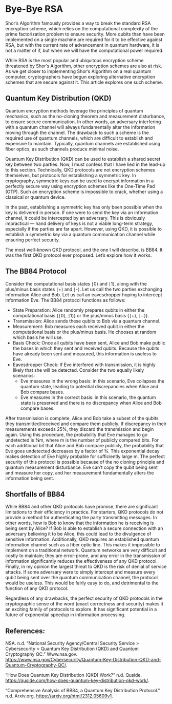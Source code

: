 # Bye-Bye RSA
Shor’s Algorithm famously provides a way to break the standard RSA encryption scheme, which relies on the computational complexity of the prime factorization problem to ensure security. More qubits than have been implemented on a single machine are required for it to be effective against RSA, but with the current rate of advancement in quantum hardware, it is not a matter of if, but when we will have the computational power required.

While RSA is the most popular and ubiquitous encryption scheme threatened by Shor’s Algorithm, other encryption schemes are also at risk. As we get closer to implementing Shor’s Algorithm on a real quantum computer, cryptographers have begun exploring alternative encryption schemes that are secure against it. This article explores one such scheme.

## Quantum Key Distribution (QKD)
Quantum encryption methods leverage the principles of quantum mechanics, such as the no-cloning theorem and measurement disturbance, to ensure secure communication. In other words, an adversary interfering with a quantum channel will always fundamentally alter the information moving through the channel. The drawback to such a scheme is the required use of quantum channels, which are difficult to establish and expensive to maintain. Typically, quantum channels are established using fiber optics, as such channels produce minimal noise.

Quantum Key Distribution (QKD) can be used to establish a shared secret key between two parties. Now, I must confess that I have lied in the lead-up to this section. Technically, QKD protocols are not encryption schemes themselves, but protocols for establishing a symmetric key. In cryptography, symmetric keys can be used to encrypt information in a perfectly secure way using encryption schemes like the One-Time Pad (OTP). Such an encryption scheme is impossible to crack, whether using a classical or quantum device.

In the past, establishing a symmetric key has only been possible when the key is delivered in person. If one were to send the key via an information channel, it could be intercepted by an adversary. This is obviously impractical — hand delivery of keys is not a viable long-term strategy, especially if the parties are far apart. However, using QKD, it is possible to establish a symmetric key via a quantum communication channel while ensuring perfect security.

The most well-known QKD protocol, and the one I will describe, is BB84. It was the first QKD protocol ever proposed. Let’s explore how it works.

## The BB84 Protocol
Consider the computational basis states ∣0⟩ and ∣1⟩, along with the plus/minus basis states ∣+⟩ and ∣-⟩. Let us call the two parties exchanging information Alice and Bob. Let us call an eavesdropper hoping to intercept information Eve. The BB84 protocol functions as follows:
- State Preparation: Alice randomly prepares qubits in either the computational basis {∣0⟩, ∣1⟩} or the plus/minus basis {∣+⟩, ∣−⟩}.
- Transmission: Alice sends these qubits to Bob via a quantum channel.
- Measurement: Bob measures each received qubit in either the computational basis or the plus/minus basis. He chooses at random which basis he will use.
- Basis Check: Once all qubits have been sent, Alice and Bob make public the bases in which they sent and received qubits. Because the qubits have already been sent and measured, this information is useless to Eve.
- Eavesdropper Check: If Eve interfered with transmission, it is highly likely that she will be detected. Consider the two equally likely scenarios:
  - Eve measures in the wrong basis: in this scenario, Eve collapses the quantum state, leading to potential discrepancies when Alice and Bob compare bases.
  - Eve measures in the correct basis: in this scenario, the quantum state is preserved and there is no discrepancy when Alice and Bob compare bases.

After transmission is complete, Alice and Bob take a subset of the qubits they transmitted/received and compare them publicly. If discrepancy in their measurements exceeds 25%, they discard the transmission and begin again. Using this procedure, the probability that Eve manages to go undetected is ¾m, where m is the number of publicly compared bits. For each additional bit that Alice and Bob compare publicly, the probability that Eve goes undetected decreases by a factor of ¾. This exponential decay makes detection of Eve highly probable for sufficiently large m. The perfect security of this protocol is possible because of the no cloning principle and quantum measurement disturbance. Eve can’t copy the qubit being sent and measure her copy, and her measurement fundamentally alters the information being sent.

## Shortfalls of BB84
While BB84 and other QKD protocols have promise, there are significant limitations to their efficiency in practice. For starters, QKD protocols do not provide a method for authenticating the party transmitting messages. In other words, how is Bob to know that the information he is receiving is being sent by Alice? If Bob is able to establish a secure connection with an adversary believing it to be Alice, this could lead to the divulgence of sensitive information. Additionally, QKD requires an established quantum information channel such as a fiber optic line. This makes it impossible to implement on a traditional network. Quantum networks are very difficult and costly to maintain; they are error-prone, and any error in the transmission of information significantly reduces the effectiveness of any QKD protocol. Finally, in my opinion the largest threat to QKD is the risk of denial of service attacks. If some adversary were to simply intercept and measure every qubit being sent over the quantum communication channel, the protocol would be useless. This would be fairly easy to do, and detrimental to the function of any QKD protocol.

Regardless of any drawbacks, the perfect security of QKD protocols in the cryptographic sense of the word (exact correctness and security) makes it an exciting family of protocols to explore. It has significant potential in a future of exponential speedup in information processing.

## References:
‌NSA. n.d. “National Security Agency/Central Security Service > Cybersecurity > Quantum Key Distribution (QKD) and Quantum Cryptography QC.” Www.nsa.gov. https://www.nsa.gov/Cybersecurity/Quantum-Key-Distribution-QKD-and-Quantum-Cryptography-QC/.

“How Does Quantum Key Distribution (QKD) Work?” n.d. Quside. https://quside.com/how-does-quantum-key-distribution-qkd-work/.

“Comprehensive Analysis of BB84, a Quantum Key Distribution Protocol.” n.d. Arxiv.org. https://arxiv.org/html/2312.05609v1.